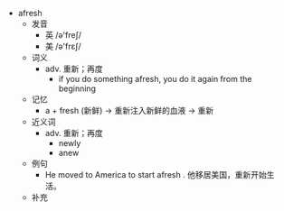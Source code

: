 - afresh
  - 发音
    - 英 /ə'freʃ/
    - 美 /ə'frɛʃ/
  - 词义
    - adv. 重新；再度
      - if you do something afresh, you do it again from the beginning
  - 记忆
    - a + fresh (新鲜) → 重新注入新鲜的血液 → 重新
  - 近义词
    - adv. 重新；再度
      - newly
      - anew
  - 例句
    - He moved to America to start afresh . 他移居美国，重新开始生活。
  - 补充
